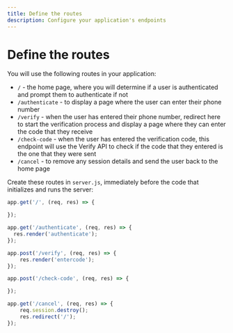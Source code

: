 ```yaml
---
title: Define the routes
description: Configure your application's endpoints
---
```


# Define the routes

You will use the following routes in your application:

* `/` - the home page, where you will determine if a user is authenticated and prompt them to authenticate if not
* `/authenticate` - to display a page where the user can enter their phone number
* `/verify` - when the user has entered their phone number, redirect here to start the verification process and display a page where they can enter the code that they receive
* `/check-code` - when the user has entered the verification code, this endpoint will use the Verify API to check if the code that they entered is the one that they were sent
* `/cancel` - to remove any session details and send the user back to the home page

Create these routes in `server.js`, immediately before the code that initializes and runs the server:

```javascript
app.get('/', (req, res) => {

});

app.get('/authenticate', (req, res) => {
  res.render('authenticate');
});

app.post('/verify', (req, res) => {
	res.render('entercode');
});

app.post('/check-code', (req, res) => {

});

app.get('/cancel', (req, res) => {
	req.session.destroy();
	res.redirect('/');
});
```